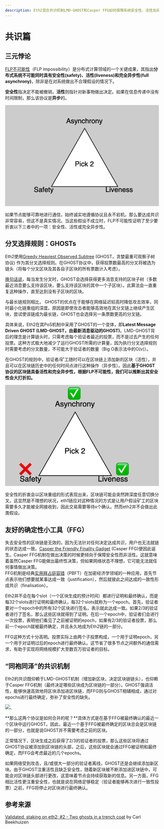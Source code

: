 ```yaml
---
description: Eth2混合共识机制LMD-GHOST和Casper FFG如何保障系统安全性、活性及异步性。
---
```


# 共识篇

## 三元悖论

[FLP不可能性](https://groups.csail.mit.edu/tds/papers/Lynch/jacm85.pdf)（FLP impossibility）是分布式计算领域的一个关键成果，其指出**分布式系统不可能同时具有安全性\(safety\)、活性\(liveness\)和完全异步性\(full asynchrony\)**，除非是在对系统做出不合理假设的情况下。

**安全性**指决定不能被撤销，**活性**则指针对新事物做出决定。如果在信息传递中没有时间限制，那么该协议是**异步**的。  


![](../../../.gitbook/assets/gong-shi-1.png)

如果节点能够可靠地进行通信，始终诚实地遵循协议且永不宕机，那么要达成共识非常容易，但这不是真实情况。当这些假设不成立时，FLP不可能性证明了至少要折衷以下三者中的一项：安全性、活性或完全异步性。  


## 分叉选择规则：GHOSTs

Eth2使用[Greedy Heaviest Observed Subtree](https://eprint.iacr.org/2013/881.pdf) \(GHOST，贪婪最重可观察子树协议\) 作为其分叉选择规则。在GHOST协议中，获得投票数最高的分叉将被选为链头（将每个分叉区块及其各自子区块的所有票数计入考虑）。

[换句话说](https://vitalik.ca/general/2018/12/05/cbc_casper.html)，每当发生分叉时，GHOST会选择获得更多消息支持的区块子树（多数最近消息要么支持该区块，要么支持该区块的其中一个子区块）。此算法会一直重复这种操作，直至达到没有子区块的区块。

与最长链规则相比， GHOST的优点在于能够在网络延迟较高时降低攻击效率，同时最小化链重组的深度。原因是即使攻击者能够高效地在其分叉链上继续产生区块，尝试使该链成为最长链，GHOST也会选择另一条票数更高的分叉链。

具体来说，Eth2在其PoS机制中采用了GHOST的一个变体，即**Latest Message Driven GHOST \(LMD-GHOST，由最新消息驱动的GHOST\)**。LMD-GHOST背后的理念是计算链头时，只需考虑每个验证者最近的投票，而不是过去产生的任何投票。这种方式极大地减少了运行GHOST所需的计算量，因为执行分叉选择规则时需要考虑的分叉数量，不可能大于验证者的数量（Big O表示法中的O\(v\)）。

在GHOST的规则中，验证者/矿工随时可以在区块链上添加新的区块（活性），并且可以在区块链历史中的任何时间点进行这种操作（异步性）。因此**基于GHOST协议的区块链具备活性和完全异步性，根据FLP不可能性，我们可以推断出其安全性会大打折扣。**

![](../../../.gitbook/assets/gong-shi-2.png)

安全性的折衷会以区块重组的形式表现出来，区块链可能会突然跨深度任意切换分叉。这显然是不理想的状况，eth1链应对这种情况的方式是让用户假设矿工的区块需要多久才能被全网接收到，因此交易需要等待x个确认。然而eth2并不会做出此类假设。  


## 友好的确定性小工具（FFG）

失去安全性的区块链是无效的，因为无法针对任何决定达成共识，用户也无法就链的状态达成一致。[Casper the Friendly Finality Gadget](https://arxiv.org/pdf/1710.09437.pdf) \(Casper FFG\)便因此诞生。Casper FFG机制在做出决策的时候更倾向于保障安全性而非活性。这就意味着虽然Casper FFG能做出最终性决策，但如果网络状态不理想，它可能无法就任何事情做出决策。  
FFG机制是经典[实用拜占庭容错](http://pmg.csail.mit.edu/papers/osdi99.pdf)（PBFT）在加密经济学领域的一种应用，首先节点表示他们想要就某事达成一致（justification），然后就彼此之间达成的一致性形成共识（finalisation）。

Eth2并不会在每个slot（一个区块生成的预计时间）都进行证明和最终确认，而是每32个slots进行证明和最终确认，每32个slots就称为一个epoch。首先，验证者要对一个epoch中的所有32个区块进行签名，表示就此达成一致。如果2/3的验证者进行了签名，那么这些区块就得到了证明。在后一个epoch中，验证者们会进行一次投票，表明他们看见了之前被证明的epoch，如果有2/3的验证者投票，那么前一个epoch就被最终确定，并且永久地成为Eth2链的一部分。

FFG这种方式十分高明。投票实际上由两个子投票构成，一个用于证明epoch，另一个用于对证明过后的epoch进行最终确认。这节省了很多节点之间额外的通信需求，有助于实现将网络规模扩大至数百万验证者的目标。  


## “同袍同泽”的共识机制

Eth2的共识既仰赖于LMD-GHOST机制（增加新区块，决定区块链链头），也仰赖于Casper FFG机制（最终决定哪些区块成为区块链的一部分）。GHOST强调活性，能够快速高效地将区块添加进区块链，而FFG则与GHOST相辅相成，通过对epochs进行最终确定，弥补了安全性的缺失。  


![&#x3001;](https://i.ibb.co/DDBQfWw/10-69405591a1.png)

**那么这两个协议是如何合并的呢？**具体方式是在基于FFG被最终确认的最近一个区块中运行GHOST。因此，最近一个基于FFG被最终确定的区块总会是区块链的一部分，也就是说GHOST并不需要考虑之前的区块。

正常情况下，区块生成之后获得了2/3的验证者的投票，那么这些区块将通过GHOST协议被添加到区块链的头部，之后，这些区块就会通过FFG被证明和最终确定，而FFG会考虑最近的几个epochs。

如果网络受到攻击，且/或很大一部分的验证者离线，GHOST还是会继续添加新区块。由于GHOST注重活性且缺乏安全性，随着新区块被不断添加进区块链中，可能会对区块链头部进行更改，这意味着节点会持续获取新的信息。另一方面，FFG相比活性更注重安全性，也就是说在网络足够稳定（验证者能够再次进行一致性投票）之前，FFG将停止对区块进行最终确认。

## 参考来源

[Validated, staking on eth2: \#2 - Two ghosts in a trench coat](https://blog.ethereum.org/2020/02/12/validated-staking-on-eth2-2-two-ghosts-in-a-trench-coat/) by Carl Beekhuizen

